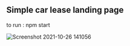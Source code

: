 ## Simple car lease landing page

to run : npm start

![Screenshot 2021-10-26 141056](https://user-images.githubusercontent.com/51709088/138876093-b1003cc0-a123-47ab-96c4-7c18d5c3c81b.png)
